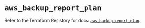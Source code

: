 # `aws_backup_report_plan`

Refer to the Terraform Registory for docs: [`aws_backup_report_plan`](https://registry.terraform.io/providers/hashicorp/aws/5.15.0/docs/resources/backup_report_plan).
